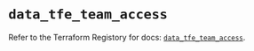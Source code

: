 # `data_tfe_team_access`

Refer to the Terraform Registory for docs: [`data_tfe_team_access`](https://www.terraform.io/docs/providers/tfe/d/team_access).
